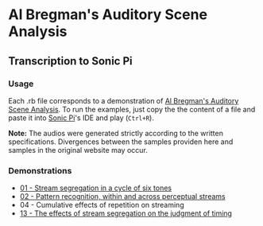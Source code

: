 # Al Bregman's Auditory Scene Analysis
## Transcription to Sonic Pi


### Usage

Each .rb file corresponds to a demonstration of [Al Bregman's Auditory Scene Analysis](http://webpages.mcgill.ca/staff/Group2/abregm1/web/downloadstoc.htm). To run the examples, just copy the the content of a file and paste it into [Sonic Pi](http://sonic-pi.net)'s IDE and play (`Ctrl+R`). 

**Note:** The audios were generated strictly according to the written specifications. Divergences between the samples providen here and samples in the original website may occur.


### Demonstrations

* [01 - Stream segregation in a cycle of six tones](audios/1a.mp3)
* [02 - Pattern recognition, within and across perceptual streams](audios/2a.mp3)
* 04 - Cumulative effects of repetition on streaming
* [13 - The effects of stream segregation on the judgment of timing](audios/13a.mp3)
